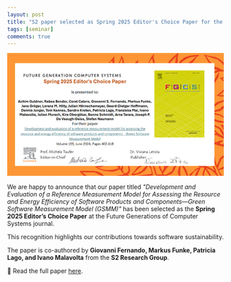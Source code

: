 ```yaml
---
layout: post
title: "S2 paper selected as Spring 2025 Editor's Choice Paper for the FGCS journal"
tags: [seminar]
comments: true
---
```



![img](/assets/img/GSSM-editors-choice.png)


We are happy to announce that our paper titled *"Development and Evaluation of a Reference Measurement Model for Assessing the Resource and Energy Efficiency of Software Products and Components—Green Software Measurement Model (GSMM)"* has been selected as the **Spring 2025 Editor’s Choice Paper** at the Future Generations of Computer Systems journal.  

This recognition highlights our contributions towards software sustainability. 

The paper is co-authored by **Giovanni Fernando, Markus Funke, Patricia Lago, and Ivano Malavolta** from the **S2 Research Group**.  

📖 Read the full paper [here](https://doi.org/10.1016/j.future.2024.01.033).
